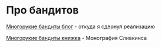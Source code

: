 # Про бандитов
[Многорукие бандиты блог](https://lilianweng.github.io/posts/2018-01-23-multi-armed-bandit/) - откуда я сдернул реализацию 

[Многорукие бандиты книжка](https://arxiv.org/abs/1904.07272) - Монография Сливкинса

